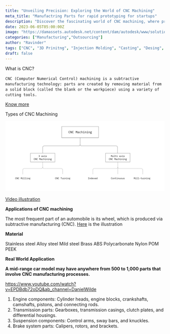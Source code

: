 ```yaml
---
title: "Unveiling Precision: Exploring the World of CNC Machining"
meta_title: "Manufactring Parts for rapid prototyping for startups"
description: "Discover the fascinating world of CNC machining, where precision meets innovation. Explore the ins and outs of computer numerical control (CNC) technology, its applications across industries, and the limitless possibilities it offers for efficient and accurate manufacturing processes"
date: 2023-06-05T05:00:00Z
image: "https://damassets.autodesk.net/content/dam/autodesk/www/solutions/manufacturing-software/cnc-machining-automation/images/what-is-cnc-machining-thumb-1172x660-v1.jpg"
categories: ["Manufacturing","Outsourcing"]
author: "Ravinder"
tags: ["CNC", "3D Prinitng", "Injection Molding", "Casting", "Desing", "Software" ]
draft: false
---
```




What is CNC?

`CNC (Computer Numerical Control) machining is a subtractive
manufacturing technology: parts are created by removing material
from a solid block (called the blank or the workpiece) using a
variety of cutting tools.`

[Know more](https://www.youtube.com/watch?v=lEyNWtM6MW4&ab_channel=Hubs)

Types of CNC Machining 

![Screenshot 2023-07-05 at 1.15.55 AM.png](https://github.com/megamerchant/images/blob/main/Screenshot%202023-07-05%20at%201.15.55%20AM.png?raw=true)

[Video illustration](https://www.youtube.com/watch?v=mdRTq2_qI9Y&ab_channel=Hubs)

**Applications of CNC machining**

The most frequent part of an automobile is its wheel, which is produced via subtractive manufacturing (CNC).
[Here](https://www.youtube.com/watch?v=p--n6CrFync&ab_channel=CAD%2FCAMSOLUTION) is the illustration

**Material** 

Stainless steel
Alloy steel
Mild steel
Brass
ABS
Polycarbonate
Nylon
POM
PEEK

**Real World Application**

**A mid-range car model may have anywhere from 500 to 1,000 parts that involve CNC manufacturing processes.**

https://www.youtube.com/watch?v=EPDBdb72oDQ&ab_channel=DanielWilde

1. Engine components: Cylinder heads, engine blocks, crankshafts, camshafts, pistons, and connecting rods.
2. Transmission parts: Gearboxes, transmission casings, clutch plates, and differential housings.
3. Suspension components: Control arms, sway bars, and knuckles.
4. Brake system parts: Calipers, rotors, and brackets.
